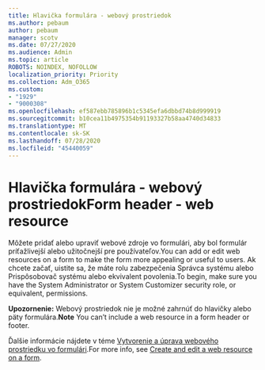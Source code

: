 ```yaml
---
title: Hlavička formulára - webový prostriedok
ms.author: pebaum
author: pebaum
manager: scotv
ms.date: 07/27/2020
ms.audience: Admin
ms.topic: article
ROBOTS: NOINDEX, NOFOLLOW
localization_priority: Priority
ms.collection: Adm_O365
ms.custom:
- "1929"
- "9000308"
ms.openlocfilehash: ef587ebb785896b1c5345efa6dbbd74b8d999919
ms.sourcegitcommit: b10cea11b4975354b91193327b58aa4740d34833
ms.translationtype: MT
ms.contentlocale: sk-SK
ms.lasthandoff: 07/28/2020
ms.locfileid: "45440059"
---
```

# <a name="form-header---web-resource"></a><span data-ttu-id="91770-102">Hlavička formulára - webový prostriedok</span><span class="sxs-lookup"><span data-stu-id="91770-102">Form header - web resource</span></span>

<span data-ttu-id="91770-103">Môžete pridať alebo upraviť webové zdroje vo formulári, aby bol formulár príťažlivejší alebo užitočnejší pre používateľov.</span><span class="sxs-lookup"><span data-stu-id="91770-103">You can add or edit web resources on a form to make the form more appealing or useful to users.</span></span> <span data-ttu-id="91770-104">Ak chcete začať, uistite sa, že máte rolu zabezpečenia Správca systému alebo Prispôsobovač systému alebo ekvivalent povolenia.</span><span class="sxs-lookup"><span data-stu-id="91770-104">To begin, make sure you have the System Administrator or System Customizer security role, or equivalent, permissions.</span></span>  

<span data-ttu-id="91770-105">**Upozornenie:** Webový prostriedok nie je možné zahrnúť do hlavičky alebo päty formulára.</span><span class="sxs-lookup"><span data-stu-id="91770-105">**Note** You can’t include a web resource in a form header or footer.</span></span>

<span data-ttu-id="91770-106">Ďalšie informácie nájdete v téme [Vytvorenie a úprava webového prostriedku vo formulári](https://docs.microsoft.com/dynamics365/customer-engagement/customize/create-edit-web-resources#create-and-edit-a-web-resource-on-a-form).</span><span class="sxs-lookup"><span data-stu-id="91770-106">For more info, see [Create and edit a web resource on a form](https://docs.microsoft.com/dynamics365/customer-engagement/customize/create-edit-web-resources#create-and-edit-a-web-resource-on-a-form).</span></span>